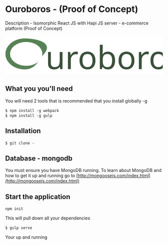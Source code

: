 # Ouroboros - (Proof of Concept)

Description - Isomorphic React JS with Hapi JS server - e-commerce platform (Proof of Concept)

![](https://github.com/markhext/ouroboros-poc/blob/master/_assets/logo-single.svg)

## What you you'll need

You will need 2 tools that is recommended that you install globally -g

```
$ npm install -g webpack
$ npm install -g gulp

```

## Installation

```
$ git clone -

```

## Database - mongodb

You must ensure you have MongoDB running. To learn about MongoDB and how to get it up and running go to [http://mongoosejs.com/index.html](http://mongoosejs.com/index.html)

## Start the application

```
npm init

```
This will pull down all your dependencies

```
$ gulp serve

```

Your up and running


